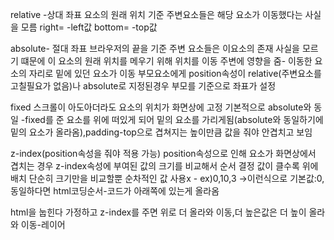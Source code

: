 relative -상대 좌표
요소의 원래 위치 기준
주변요소들은 해당 요소가 이동했다는 사실을 모름
right= -left값
bottom= -top값


absolute- 절대 좌표
브라우저의 끝을 기준
주변 요소들은 이요소의 존재 사실을 모르기 떄문에 이 요소의 원래 위치를 메우기 위해 위치를 이동
주변에 영향을 줌- 이동한 요소의 자리로 밑에 있던 요소가 이동
부모요소에게 position속성이 relative(주변요소를 고칠필요가 없음)나 absolute로 지정된경우 부모를 기준으로 좌표가 설정

fixed
스크롤이 아도아더라도 요소의 위치가 화면상에 고정
기본적으로 absolute와 동일
-fixed를 준 요소를 위에 떠있게 되어 밑의 요소를 가리게됨(absolute와 동일하기에 밑의 요소가 올라옴),padding-top으로 겹쳐지는 높이만큼 값을 줘야 안겹치고 보임


z-index(position속성을 줘야 적용 가능)
position속성으로 인해 요소가 화면상에서 겹치는 경우 z-index속성에 부여된 값의 크기를 비교해서 순서 결정
값이 클수록 위에 배치
단순히 크기만을 비교할뿐 순차적인 값 사용x - ex)0,10,3 ->이런식으로
기본값:0, 동일하다면 html코딩순서-코드가 아래쪽에 있는게 올라옴

html을 눕힌다 가정하고 z-index를 주면 위로 더 올라와 이동,더 높은값은 더 높이 올라와 이동-레이어


